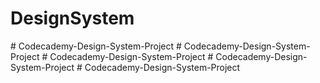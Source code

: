 # DesignSystem
#   C o d e c a d e m y - D e s i g n - S y s t e m - P r o j e c t  
 #   C o d e c a d e m y - D e s i g n - S y s t e m - P r o j e c t  
 #   C o d e c a d e m y - D e s i g n - S y s t e m - P r o j e c t  
 #   C o d e c a d e m y - D e s i g n - S y s t e m - P r o j e c t  
 #   C o d e c a d e m y - D e s i g n - S y s t e m - P r o j e c t  
 